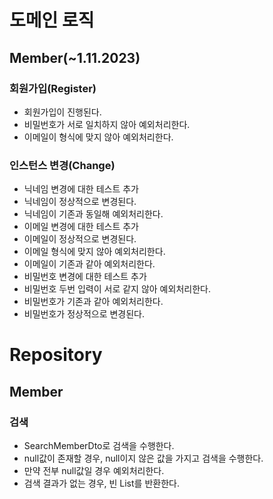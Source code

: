 # 도메인 로직
## Member(~1.11.2023)
### 회원가입(Register)
-  회원가입이 진행된다. 
-  비밀번호가 서로 일치하지 않아 예외처리한다.
-  이메일이 형식에 맞지 않아 예외처리한다.

### 인스턴스 변경(Change)
-  닉네임 변경에 대한 테스트 추가
  - 닉네임이 정상적으로 변경된다.
  - 닉네임이 기존과 동일해 예외처리한다.
-  이메일 변경에 대한 테스트 추가
  - 이메일이 정상적으로 변경된다. 
  - 이메일 형식에 맞지 않아 예외처리한다. 
  - 이메일이 기존과 같아 예외처리한다. 
-  비밀번호 변경에 대한 테스트 추가
  - 비밀번호 두번 입력이 서로 같지 않아 예외처리한다. 
  - 비밀번호가 기존과 같아 예외처리한다. 
  - 비밀번호가 정상적으로 변경된다. 

# Repository
## Member
### 검색
- SearchMemberDto로 검색을 수행한다. 
- null값이 존재할 경우, null이지 않은 값을 가지고 검색을 수행한다. 
- 만약 전부 null값일 경우 예외처리한다. 
- 검색 결과가 없는 경우, 빈 List를 반환한다. 
